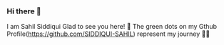 ### Hi there 👋

<!--
**SIDDIQUI-SAHIL/SIDDIQUI-SAHIL** is a ✨ _special_ ✨ repository because its `README.md` (this file) appears on your GitHub profile.

Here are some ideas to get you started:

- 
-->
I am Sahil Siddiqui
Glad to see you here! 🤩
The green dots on my Gthub Profile(https://github.com/SIDDIQUI-SAHIL) represent my journey 🏃‍♂️
